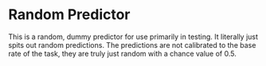 # Random Predictor

This is a random, dummy predictor for use primarily in testing. It literally just spits out random
predictions. The predictions are not calibrated to the base rate of the task, they are truly just random with
a chance value of 0.5.
